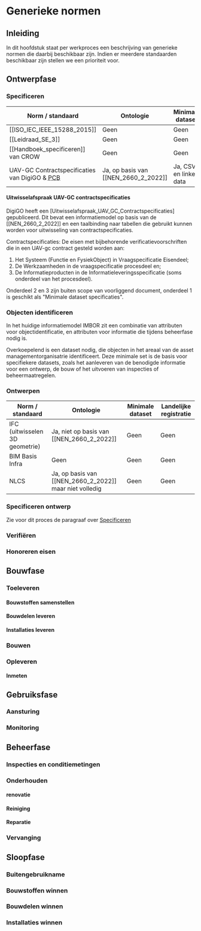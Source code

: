 # Generieke normen


## Inleiding 
In dit hoofdstuk staat per werkproces een beschrijving van generieke normen die daarbij beschikbaar zijn. Indien er meerdere standaarden beschikbaar zijn stellen we een prioriteit voor.


## Ontwerpfase



### Specificeren


| Norm / standaard   | Ontologie   | Minimale dataset   | Landelijke registratie   |
|------------------------|-----------------|------------------------|-----------------------------|
| [[ISO_IEC_IEEE_15288_2015]]        | Geen     | Geen    | Geen    |
| [[Leidraad_SE_3]]       | Geen     | Geen    | Geen    |
| [[Handboek_specificeren]] van CROW       | Geen     | Geen    | Geen    |
| UAV-GC Contractspecificaties van DigiGO & <abbr title="Provinciaal Contracten Buffet">PCB</abbr>   | Ja, op basis van [[NEN_2660_2_2022]]    | Ja, CSV en linked data  | Geen    |




#### Uitwisselafspraak UAV-GC contractspecificaties
DigiGO heeft een [Uitwisselafspraak_UAV_GC_Contractspecificaties] gepubliceerd. Dit bevat een informatiemodel op basis van de [[NEN_2660_2_2022]] en een taalbinding naar tabellen die gebruikt kunnen worden voor uitwisseling van contractspecificaties.

Contractspecificaties: De eisen met bijbehorende verificatievoorschriften die in een UAV-gc contract gesteld worden aan:

1. Het Systeem (Functie en FysiekObject) in Vraagspecificatie Eisendeel;
2. De Werkzaamheden in de vraagspecificatie procesdeel en;
3. De Informatieproducten in de Informatieleveringsspecificatie (soms onderdeel van het procesdeel).

Onderdeel 2 en 3 zijn buiten scope van voorliggend document, onderdeel 1 is geschikt als "Minimale dataset specificaties".



### Objecten identificeren
In het huidige informatiemodel IMBOR zit een combinatie van attributen voor objectidentificatie, en attributen voor informatie die tijdens beheerfase nodig is. 



Overkoepelend is een dataset nodig, die objecten in het areaal van de asset managementorganisatrie identificeert. Deze minimale set is de basis voor specifiekere datasets, zoals het aanleveren van de benodigde informatie voor een ontwerp, de bouw of het uitvoeren van inspecties of beheermaatregelen. 



### Ontwerpen
| Norm / standaard   | Ontologie   | Minimale dataset   | Landelijke registratie   |
|------------------------|-----------------|------------------------|-----------------------------|
| IFC (uitwisselen 3D geometrie)       | Ja, niet op basis van [[NEN_2660_2_2022]]      | Geen    | Geen    |
| BIM Basis Infra       | Geen     | Geen    | Geen    |
| NLCS       | Ja, op basis van [[NEN_2660_2_2022]] maar niet volledig        | Geen    | Geen    |

### Specificeren ontwerp
Zie voor dit proces de paragraaf over [Specificeren](#specificeren)




### Verifiëren


### Honoreren eisen

## Bouwfase




### Toeleveren

#### Bouwstoffen samenstellen



#### Bouwdelen leveren



#### Installaties leveren




### Bouwen



### Opleveren


#### Inmeten





## Gebruiksfase

### Aansturing 



### Monitoring



## Beheerfase


### Inspecties en conditiemetingen



### Onderhouden

#### renovatie

#### Reiniging

#### Reparatie

### Vervanging



## Sloopfase

### Buitengebruikname


### Bouwstoffen winnen





### Bouwdelen winnen




### Installaties winnen






